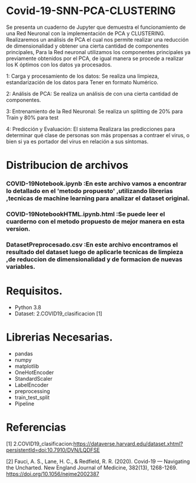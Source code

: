 # Covid-19-SNN-PCA-CLUSTERING

Se presenta un cuaderno de Jupyter que demuestra el funcionamiento de una Red Neuronal con la implementación de PCA y CLUSTERING.
Realizaremos un análisis de PCA el cual nos permite realizar una reducción de dimensionalidad   y obtener una cierta cantidad de componentes principales, Para la Red neuronal utilizamos los componentes principales ya previamente obtenidos por el PCA, de igual manera se procede a realizar los K óptimos con los datos ya procesados.

1: Carga y procesamiento de los datos: Se realiza una limpieza, estandarización de los datos para Tener en formato Numérico.

2: Análisis de PCA: Se realiza un análisis de con una cierta cantidad de componentes.

3: Entrenamiento de la Red Neuronal: Se realiza un splitting de 20% para Train y 80% para test

4: Predicción y Evaluación: El sistema Realizara las predicciones para determinar qué clase de personas son más propensas a contraer el virus, o bien si ya es portador del virus en relación a sus síntomas.

# Distribucion de archivos
### COVID-19Notebook.ipynb :En este archivo vamos a encontrar lo detallado en el 'metodo propuesto' ,utilizando librerias ,tecnicas de machine learning para analizar  el      dataset original.
### COVID-19NotebookHTML.ipynb.html :Se puede leer el cuarderno con el metodo propuesto de mejor manera en esta version.
### DatasetPreprocesado.csv :En este archivo encontramos el resultado del dataset luego de aplicarle tecnicas de limpieza ,de reduccion de dimensionalidad y de formacion de nuevas variables.

# Requisitos.
- Python 3.8
- Dataset: 2.COVID19_clasificacion [1]

# Librerias Necesarias.
- pandas
- numpy
- matplotlib
- OneHotEncoder
- StandardScaler
- LabelEncoder
- preprocessing
- train_test_split
- Pipeline

# Referencias
[1] 2.COVID19_clasificacion:https://dataverse.harvard.edu/dataset.xhtml?persistentId=doi:10.7910/DVN/LQDFSE

[2] Fauci, A. S., Lane, H. C., & Redfield, R. R. (2020). Covid-19 — Navigating the Uncharted. New England Journal of Medicine, 382(13), 1268-1269. https://doi.org/10.1056/nejme2002387

